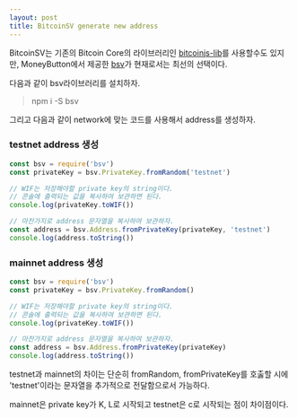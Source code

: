 ```yaml
---
layout: post
title: BitcoinSV generate new address
---
```


BitcoinSV는 기존의 Bitcoin Core의 라이브러리인 [bitcoinjs-lib](https://github.com/bitcoinjs/bitcoinjs-lib)를 사용할수도 있지만, MoneyButton에서 제공한 [bsv](https://github.com/moneybutton/bsv)가 현재로서는 최선의 선택이다.  

다음과 같이 bsv라이브러리를 설치하자.
> npm i -S bsv

그리고 다음과 같이 network에 맞는 코드를 사용해서 address를 생성하자.  
### testnet address 생성 
```js
const bsv = require('bsv')
const privateKey = bsv.PrivateKey.fromRandom('testnet')

// WIF는 저장해야할 private key의 string이다. 
// 콘솔에 출력되는 값을 복사하여 보관하면 된다.
console.log(privateKey.toWIF())

// 마찬가지로 address 문자열을 복사하여 보관하자.
const address = bsv.Address.fromPrivateKey(privateKey, 'testnet')
console.log(address.toString())
```

### mainnet address 생성 
```js
const bsv = require('bsv')
const privateKey = bsv.PrivateKey.fromRandom()

// WIF는 저장해야할 private key의 string이다. 
// 콘솔에 출력되는 값을 복사하여 보관하면 된다.
console.log(privateKey.toWIF())

// 마찬가지로 address 문자열을 복사하여 보관하자.
const address = bsv.Address.fromPrivateKey(privateKey)
console.log(address.toString())
```

testnet과 mainnet의 차이는 단순히 fromRandom, fromPrivateKey를 호춣할 시에 'testnet'이라는 문자열을 추가적으로 전달함으로서 가능하다.  

mainnet은 private key가 K, L로 시작되고 testnet은 c로 시작되는 점이 차이점이다.  
